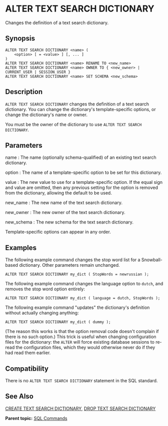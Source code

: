 # ALTER TEXT SEARCH DICTIONARY 

Changes the definition of a text search dictionary.

## Synopsis 

``` {#sql_command_synopsis}
ALTER TEXT SEARCH DICTIONARY <name> (
    <option> [ = <value> ] [, ... ]
)
ALTER TEXT SEARCH DICTIONARY <name> RENAME TO <new_name>
ALTER TEXT SEARCH DICTIONARY <name> OWNER TO { <new_owner> | CURRENT_USER | SESSION_USER }
ALTER TEXT SEARCH DICTIONARY <name> SET SCHEMA <new_schema>
```

## Description 

`ALTER TEXT SEARCH DICTIONARY` changes the definition of a text search dictionary. You can change the dictionary's template-specific options, or change the dictionary's name or owner.

You must be the owner of the dictionary to use `ALTER TEXT SEARCH DICTIONARY`.

## Parameters 

name
:   The name \(optionally schema-qualified\) of an existing text search dictionary.

option
:   The name of a template-specific option to be set for this dictionary.

value
:   The new value to use for a template-specific option. If the equal sign and value are omitted, then any previous setting for the option is removed from the dictionary, allowing the default to be used.

new\_name
:   The new name of the text search dictionary.

new\_owner
:   The new owner of the text search dictionary.

new\_schema
:   The new schema for the text search dictionary.

Template-specific options can appear in any order.

## Examples 

The following example command changes the stop word list for a Snowball-based dictionary. Other parameters remain unchanged.

```
ALTER TEXT SEARCH DICTIONARY my_dict ( StopWords = newrussian );
```

The following example command changes the language option to `dutch`, and removes the stop word option entirely:

```
ALTER TEXT SEARCH DICTIONARY my_dict ( language = dutch, StopWords );
```

The following example command "updates" the dictionary's definition without actually changing anything:

```
ALTER TEXT SEARCH DICTIONARY my_dict ( dummy );
```

\(The reason this works is that the option removal code doesn't complain if there is no such option.\) This trick is useful when changing configuration files for the dictionary: the `ALTER` will force existing database sessions to re-read the configuration files, which they would otherwise never do if they had read them earlier.

## Compatibility 

There is no `ALTER TEXT SEARCH DICTIONARY` statement in the SQL standard.

## See Also 

[CREATE TEXT SEARCH DICTIONARY](CREATE_TEXT_SEARCH_DICTIONARY.html), [DROP TEXT SEARCH DICTIONARY](DROP_TEXT_SEARCH_DICTIONARY.html)

**Parent topic:** [SQL Commands](../sql_commands/sql_ref.html)

